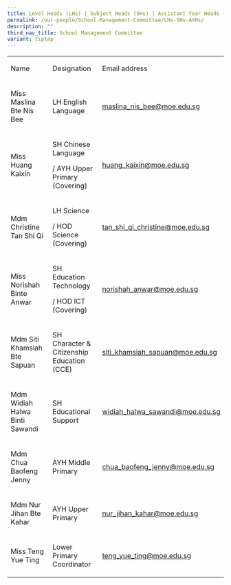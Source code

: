 ```yaml
---
title: Level Heads (LHs) | Subject Heads (SHs) | Assistant Year Heads (AYHs)
permalink: /our-people/School-Management-Committee/LHs-SHs-AYHs/
description: ""
third_nav_title: School Management Committee
variant: tiptap
---
```

<table style="minWidth: 75px">
<colgroup>
<col>
<col>
<col>
</colgroup>
<tbody>
<tr>
<td rowspan="1" colspan="1">
<p>Name</p>
</td>
<td rowspan="1" colspan="1">
<p>Designation</p>
</td>
<td rowspan="1" colspan="1">
<p>Email address</p>
</td>
</tr>
<tr>
<td rowspan="1" colspan="1">
<p>Miss Maslina Bte Nis Bee
<br>
</p>
</td>
<td rowspan="1" colspan="1">
<p>LH English Language
<br>
</p>
</td>
<td rowspan="1" colspan="1">
<p><a href="mailto:maslina_nis_bee@moe.edu.sg" rel="noopener noreferrer nofollow" target="_blank">maslina_nis_bee@moe.edu.sg</a>
<br>
</p>
</td>
</tr>
<tr>
<td rowspan="1" colspan="1">
<p>Miss Huang Kaixin</p>
</td>
<td rowspan="1" colspan="1">
<p>SH Chinese Language</p>
<p>/ AYH Upper Primary (Covering)</p>
</td>
<td rowspan="1" colspan="1">
<p><a href="mailto:huang_kaixin@moe.edu.sg" rel="noopener noreferrer nofollow" target="_blank">huang_kaixin@moe.edu.sg</a>
</p>
</td>
</tr>
<tr>
<td rowspan="1" colspan="1">
<p>Mdm Christine Tan Shi Qi</p>
</td>
<td rowspan="1" colspan="1">
<p>LH Science</p>
<p>/ HOD Science (Covering)</p>
</td>
<td rowspan="1" colspan="1">
<p><a href="mailto:tan_shi_qi_christine@moe.edu.sg" rel="noopener noreferrer nofollow" target="_blank">tan_shi_qi_christine@moe.edu.sg</a>
</p>
</td>
</tr>
<tr>
<td rowspan="1" colspan="1">
<p>Miss Norishah Binte Anwar</p>
</td>
<td rowspan="1" colspan="1">
<p>SH Education Technology</p>
<p>/ HOD ICT (Covering)</p>
</td>
<td rowspan="1" colspan="1">
<p><a href="mailto:norishah_anwar@moe.edu.sg" rel="noopener noreferrer nofollow" target="_blank">norishah_anwar@moe.edu.sg</a>
</p>
</td>
</tr>
<tr>
<td rowspan="1" colspan="1">
<p>Mdm Siti Khamsiah Bte Sapuan</p>
</td>
<td rowspan="1" colspan="1">
<p>SH Character &amp; Citizenship Education (CCE)</p>
</td>
<td rowspan="1" colspan="1">
<p><a href="mailto:siti_khamsiah_sapuan@moe.edu.sg" rel="noopener noreferrer nofollow" target="_blank">siti_khamsiah_sapuan@moe.edu.sg</a>
</p>
</td>
</tr>
<tr>
<td rowspan="1" colspan="1">
<p>Mdm Widiah Halwa Binti Sawandi</p>
</td>
<td rowspan="1" colspan="1">
<p>SH Educational Support</p>
</td>
<td rowspan="1" colspan="1">
<p><a href="mailto:widiah_halwa_sawandi@moe.edu.sg" rel="noopener noreferrer nofollow" target="_blank">widiah_halwa_sawandi@moe.edu.sg</a>
</p>
</td>
</tr>
<tr>
<td rowspan="1" colspan="1">
<p>Mdm Chua Baofeng Jenny</p>
</td>
<td rowspan="1" colspan="1">
<p>AYH Middle Primary</p>
</td>
<td rowspan="1" colspan="1">
<p><a href="mailto:chua_baofeng_jenny@moe.edu.sg" rel="noopener noreferrer nofollow" target="_blank">chua_baofeng_jenny@moe.edu.sg</a>
</p>
</td>
</tr>
<tr>
<td rowspan="1" colspan="1">
<p>Mdm Nur Jihan Bte Kahar</p>
</td>
<td rowspan="1" colspan="1">
<p>AYH Upper Primary</p>
</td>
<td rowspan="1" colspan="1">
<p><a href="mailto:nur_jihan_kahar@moe.edu.sg" rel="noopener noreferrer nofollow" target="_blank">nur_jihan_kahar@moe.edu.sg</a>
</p>
</td>
</tr>
<tr>
<td rowspan="1" colspan="1">
<p>Miss Teng Yue Ting</p>
</td>
<td rowspan="1" colspan="1">
<p>Lower Primary Coordinator</p>
</td>
<td rowspan="1" colspan="1">
<p><a href="mailto:teng_yue_ting@moe.edu.sg" rel="noopener noreferrer nofollow" target="_blank">teng_yue_ting@moe.edu.sg</a>
</p>
</td>
</tr>
</tbody>
</table>
<p></p>